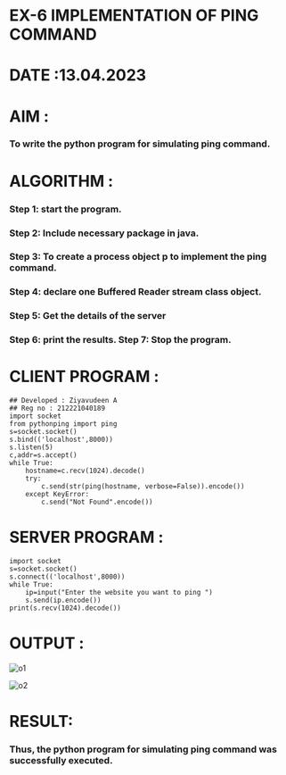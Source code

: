 # EX-6 IMPLEMENTATION OF PING COMMAND

# DATE :13.04.2023

# AIM :
### To write the python program for simulating ping command.
# ALGORITHM :
### Step 1: start the program. 
### Step 2: Include necessary package in java. 
### Step 3: To create a process object p to implement the ping command. 
### Step 4: declare one Buffered Reader stream class object. 
### Step 5: Get the details of the server 
### Step 6: print the results. Step 7: Stop the program.
# CLIENT PROGRAM :
```PY
## Developed : Ziyavudeen A
## Reg no : 212221040189
import socket
from pythonping import ping
s=socket.socket()
s.bind(('localhost',8000))
s.listen(5)
c,addr=s.accept()
while True:
    hostname=c.recv(1024).decode()
    try:
        c.send(str(ping(hostname, verbose=False)).encode())
    except KeyError:
        c.send("Not Found".encode())
```
# SERVER PROGRAM :
```PY
import socket
s=socket.socket()
s.connect(('localhost',8000))
while True:
    ip=input("Enter the website you want to ping ")
    s.send(ip.encode())
print(s.recv(1024).decode())

```
# OUTPUT :

![o1](https://github.com/Javith-farkhan/EX-6/assets/94296805/dd4f9506-f05b-4b9d-922a-9989b05a0967)

![o2](https://github.com/Javith-farkhan/EX-6/assets/94296805/8e416b27-cb7b-4688-ba6d-d2e5e8bfe53e)

# RESULT:
### Thus, the python program for simulating ping command was successfully executed.



